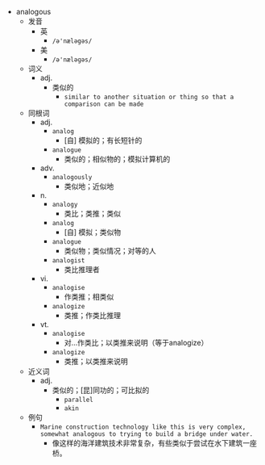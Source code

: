 - analogous
  - 发音
    - 英
      - `/ə'næləgəs/`
    - 美
      - `/ə'næləɡəs/`
  - 词义
    - adj.
      - 类似的
        - `similar to another situation or thing so that a comparison can be made`
  - 同根词
    - adj.
      - `analog`
        - [自] 模拟的；有长短针的
      - `analogue`
        - 类似的；相似物的；模拟计算机的
    - adv.
      - `analogously`
        - 类似地；近似地
    - n.
      - `analogy`
        - 类比；类推；类似
      - `analog`
        - [自] 模拟；类似物
      - `analogue`
        - 类似物；类似情况；对等的人
      - `analogist`
        - 类比推理者
    - vi.
      - `analogise`
        - 作类推；相类似
      - `analogize`
        - 类推；作类比推理
    - vt.
      - `analogise`
        - 对…作类比；以类推来说明（等于analogize）
      - `analogize`
        - 类推；以类推来说明
  - 近义词
    - adj.
      - 类似的；[昆]同功的；可比拟的
        - `parallel`
        - `akin`
  - 例句
    - `Marine construction technology like this is very complex, somewhat analogous to trying to build a bridge under water.`
      - 像这样的海洋建筑技术非常复杂，有些类似于尝试在水下建筑一座桥。

